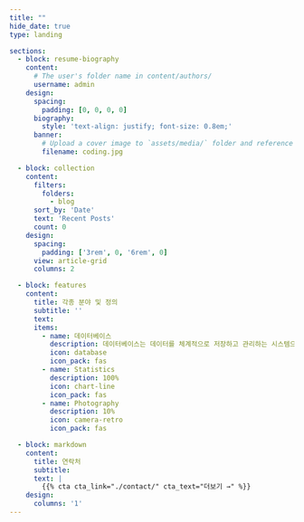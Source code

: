 ```yaml
---
title: ""
hide_date: true
type: landing

sections:
  - block: resume-biography
    content:
      # The user's folder name in content/authors/
      username: admin
    design:
      spacing:
        padding: [0, 0, 0, 0]
      biography:
        style: 'text-align: justify; font-size: 0.8em;'
      banner:
        # Upload a cover image to `assets/media/` folder and reference its filename here (optional)
        filename: coding.jpg

  - block: collection
    content:
      filters:
        folders:
          - blog
      sort_by: 'Date'
      text: 'Recent Posts'
      count: 0
    design:
      spacing:
        padding: ['3rem', 0, '6rem', 0]
      view: article-grid
      columns: 2

  - block: features
    content:
      title: 각종 분야 및 정의
      subtitle: ''
      text: 
      items:
        - name: 데이터베이스
          description: 데이터베이스는 데이터를 체계적으로 저장하고 관리하는 시스템으로, 여러 사용자와 응용 프로그램이 효율적으로 데이터를 생성, 조회, 수정 및 삭제할 수 있도록 돕습니다.
          icon: database
          icon_pack: fas
        - name: Statistics
          description: 100%
          icon: chart-line
          icon_pack: fas
        - name: Photography
          description: 10%
          icon: camera-retro
          icon_pack: fas

  - block: markdown
    content:
      title: 연락처
      subtitle:
      text: |
        {{% cta cta_link="./contact/" cta_text="더보기 →" %}}
    design:
      columns: '1'
---
```

